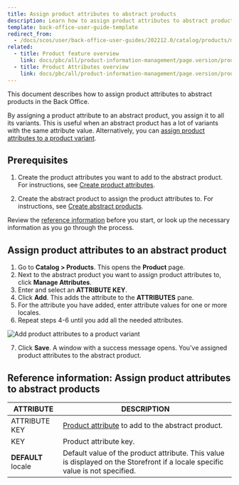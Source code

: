 ```yaml
---
title: Assign product attributes to abstract products
description: Learn how to assign product attributes to abstract products in the Back Office
template: back-office-user-guide-template
redirect_from:
  - /docs/scos/user/back-office-user-guides/202212.0/catalog/products/manage-abstract-products-and-product-bundles/assign-product-attributes-to-abstract-products-and-product-bundles.html
related:
  - title: Product feature overview
    link: docs/pbc/all/product-information-management/page.version/product-feature-overview/product-feature-overview.html
  - title: Product Attributes overview
    link: docs/pbc/all/product-information-management/page.version/product-feature-overview/product-attributes-overview.html
---
```


This document describes how to assign product attributes to abstract products in the Back Office.

By assigning a product attribute to an abstract product, you assign it to all its variants. This is useful when an abstract product has a lot of variants with the same attribute value. Alternatively, you can [assign product attributes to a product variant](/docs/pbc/all/product-information-management/{{page.version}}/manage-in-the-back-office/products/manage-product-variants/assign-product-attributes-to-product-variants.html).

## Prerequisites

1. Create the product attributes you want to add to the abstract product. For instructions, see [Create product attributes](/docs/pbc/all/product-information-management/{{page.version}}/manage-in-the-back-office/attributes/create-product-attributes.html).

2. Create the abstract product to assign the product attributes to. For instructions, see [Create abstract products](/docs/pbc/all/product-information-management/{{page.version}}/manage-in-the-back-office/products/manage-abstract-products-and-product-bundles/create-abstract-products-and-product-bundles.html).  


Review the [reference information](#reference-information-assign-product-attributes-to-abstract-products) before you start, or look up the necessary information as you go through the process.


## Assign product attributes to an abstract product

1. Go to **Catalog&nbsp;<span aria-label="and then">></span> Products**.
    This opens the **Product** page.
2. Next to the abstract product you want to assign product attributes to, click **Manage Attributes**.
3. Enter and select an **ATTRIBUTE KEY**.
4. Click **Add**.
    This adds the attribute to the **ATTRIBUTES** pane.
5. For the attribute you have added, enter attribute values for one or more locales.
6. Repeat steps 4-6 until you add all the needed attributes.

![Add product attributes to a product variant](https://spryker.s3.eu-central-1.amazonaws.com/docs/scos/user/back-office-user-guides/catalog/products/manage-product-variants/assign-product-attributes-to-product-variants.md/add-product-attributes-to-product-variants.png)

7. Click **Save**.
    A window with a success message opens. You've assigned product attributes to the abstract product.


## Reference information: Assign product attributes to abstract products

| ATTRIBUTE | DESCRIPTION |
|-|-|
| ATTRIBUTE KEY | [Product attribute](/docs/pbc/all/product-information-management/{{page.version}}/product-feature-overview/product-attributes-overview.html) to add to the abstract product. |
| KEY | Product attribute key. |
| **DEFAULT** locale | Default value of the product attribute. This value is displayed on the Storefront if a locale specific value is not specified. |     
